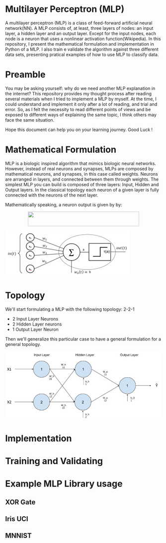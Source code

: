 
# Multilayer Perceptron (MLP)

A multilayer perceptron (MLP) is a class of feed-forward artificial neural network(NN). A MLP consists of, at least, three layers of nodes: an input layer, a hidden layer and an output layer. Except for the input nodes, each node is a neuron that uses a nonlinear activation function(Wikipedia).
In this repository, I present the mathematical formulation and implementation in Python of a MLP. I also train e validate the algorithm against three different data sets, presenting pratical examples of how to use MLP to classify data.

# Preamble 

You may be asking yourself: why do we need another MLP explanation in the internet? This repository  provides my thought process after reading several materials when I tried to implement a MLP by myself. At the time, I could understand and implement it only after a lot of reading, and trial and error. So, as I felt the necessity to read different points of views and be exposed to different ways of explaining the same topic, I think others may face the same situation.

Hope this document can help you on your learning journey. Good Luck !

# Mathematical Formulation

MLP is a biologic inspired algorithm that mimics biologic neural networks. However, instead of real neurons and synapses, MLPs are composed by mathematical neurons, and synapses, in this case called weights. Neurons are arranged in layers, and connected between them through weights. The simplest MLP you can build is composed of three layers: Input, Hidden and Output layers. In the classical topology each neuron of a given layer is fully connected with the neurons of the next layer.

Mathematically speaking, a neuron output is given by by:

<p align="center"><img src="/tex/116d661c73dc8a57848c2692384fb2d9.svg?invert_in_darkmode&sanitize=true" align=middle width=357.856785pt height=46.8493905pt/></p>

![Perceptron](doc/perceptron.png)

# Topology 

We'll start formulating a MLP with the following topology: 2-2-1
* 2 Input Layer Neurons
* 2 Hidden Layer neurons
* 1 Output Layer Neuron

Then we'll generalize this particular case to have a general formulation for a general topology.

![MLP Topology](doc/mlp-topology.png)



# Implementation

# Training and Validating

# Example MLP Library usage

## XOR Gate

## Iris UCI

## MNNIST